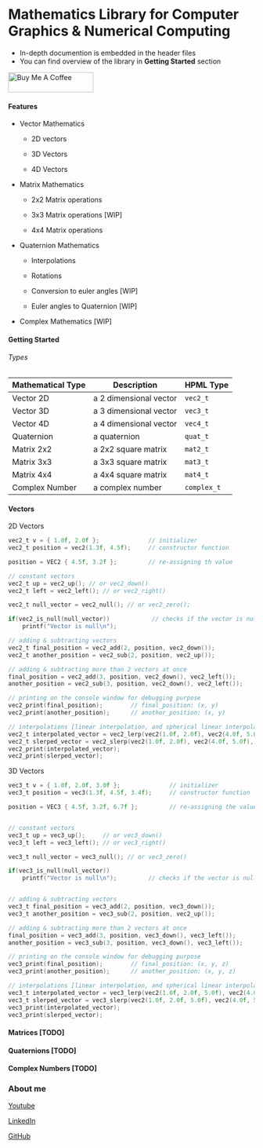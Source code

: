 # Mathematics Library for Computer Graphics & Numerical Computing

- In-depth documention is embedded in the header files
- You can find overview of the library in **Getting Started**  section

<a href="https://www.buymeacoffee.com/raviprakashsingh" target="_blank"><img src="https://cdn.buymeacoffee.com/buttons/default-orange.png" alt="Buy Me A Coffee" height="41" width="174"></a>

#### Features

- Vector Mathematics
  
  - 2D vectors
  
  - 3D Vectors
  
  - 4D Vectors

- Matrix Mathematics
  
  - 2x2 Matrix operations
  
  - 3x3 Matrix operations [WIP]
  
  - 4x4 Matrix operations

- Quaternion Mathematics
  
  - Interpolations
  
  - Rotations
  
  - Conversion to euler angles [WIP]
  
  - Euler angles to Quaternion [WIP]

- Complex Mathematics [WIP]

#### Getting Started

###### Types

| Mathematical Type | Description            | HPML Type   |
| ----------------- | ---------------------- | ----------- |
| Vector 2D         | a 2 dimensional vector | `vec2_t`    |
| Vector 3D         | a 3 dimensional vector | `vec3_t`    |
| Vector 4D         | a 4 dimensional vector | `vec4_t`    |
| Quaternion        | a quaternion           | `quat_t`    |
| Matrix 2x2        | a 2x2 square matrix    | `mat2_t`    |
| Matrix 3x3        | a 3x3 square matrix    | `mat3_t `   |
| Matrix 4x4        | a 4x4 square matrix    | `mat4_t`    |
| Complex Number    | a complex number       | `complex_t` |

#### Vectors

2D Vectors

```c
vec2_t v = { 1.0f, 2.0f };              // initializer
vec2_t position = vec2(1.3f, 4.5f);     // constructor function

position = VEC2 { 4.5f, 3.2f };         // re-assigning th value

// constant vectors
vec2_t up = vec2_up(); // or vec2_down()
vec2_t left = vec2_left(); // or vec2_right()

vec2_t null_vector = vec2_null(); // or vec2_zero();

if(vec2_is_null(null_vector))            // checks if the vector is null
    printf("Vector is null\n");

// adding & subtracting vectors
vec2_t final_position = vec2_add(2, position, vec2_down());
vec2_t another_position = vec2_sub(2, position, vec2_up());

// adding & subtracting more than 2 vectors at once
final_position = vec2_add(3, position, vec2_down(), vec2_left());
another_position = vec2_sub(3, position, vec2_down(), vec2_left());

// printing on the console window for debugging purpose
vec2_print(final_position);        // final_position: (x, y)
vec2_print(another_position);      // another_position: (x, y)

// interpolations [linear interpolation, and spherical linear interpolation]
vec2_t interpolated_vector = vec2_lerp(vec2(1.0f, 2.0f), vec2(4.0f, 5.0f), 0.2f);
vec2_t slerped_vector = vec2_slerp(vec2(1.0f, 2.0f), vec2(4.0f, 5.0f), 0.2f);
vec2_print(interpolated_vector);
vec2_print(slerped_vector);

```



3D Vectors

```c
vec3_t v = { 1.0f, 2.0f, 3.0f };              // initializer
vec3_t position = vec3(1.3f, 4.5f, 3.4f);     // constructor function

position = VEC3 { 4.5f, 3.2f, 6.7f };         // re-assigning the value


// constant vectors
vec3_t up = vec3_up();     // or vec3_down()
vec3_t left = vec3_left(); // or vec3_right()

vec3_t null_vector = vec3_null(); // or vec3_zero()

if(vec3_is_null(null_vector))
    printf("Vector is null\n");         // checks if the vector is null


// adding & subtracting vectors
vec3_t final_position = vec3_add(2, position, vec3_down());
vec3_t another_position = vec3_sub(2, position, vec2_up());

// adding & subtracting more than 2 vectors at once
final_position = vec3_add(3, position, vec3_down(), vec3_left());
another_position = vec3_sub(3, position, vec3_down(), vec3_left());

// printing on the console window for debugging purpose
vec3_print(final_position);        // final_position: (x, y, z)
vec3_print(another_position);      // another_position: (x, y, z)

// interpolations [linear interpolation, and spherical linear interpolation]
vec3_t interpolated_vector = vec3_lerp(vec2(1.0f, 2.0f, 5.0f), vec2(4.0f, 5.0f, 2.0f), 0.2f);
vec3_t slerped_vector = vec3_slerp(vec2(1.0f, 2.0f, 5.0f), vec2(4.0f, 5.0f, 2.0f), 0.2f);
vec3_print(interpolated_vector);
vec3_print(slerped_vector);

```





#### Matrices [TODO]

#### Quaternions [TODO]

#### Complex Numbers [TODO]



### About me

[Youtube](https://www.youtube.com/channel/UCWe_os3p4z3DBnQ4B5DUTfw/videos)

[LinkedIn](https://www.linkedin.com/in/ravi-prakash-095a271a8/)

[GitHub](https://github.com/ravi688)
